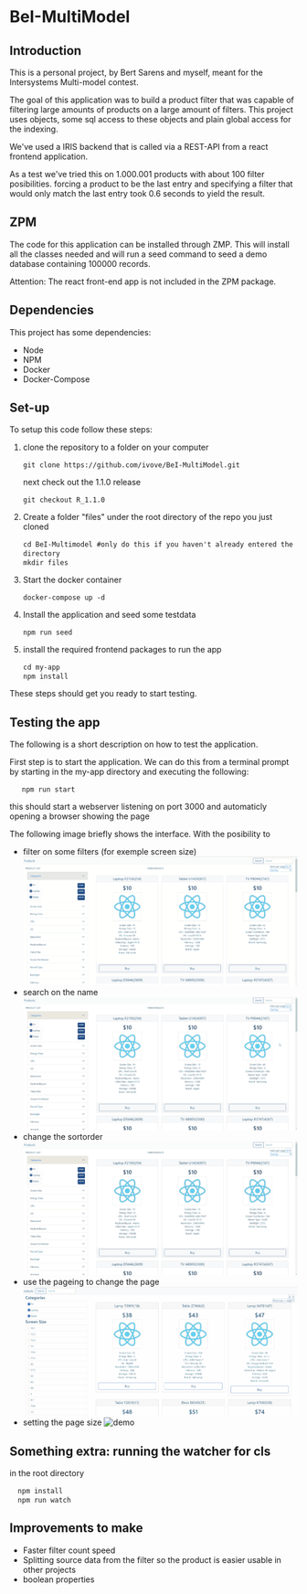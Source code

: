 # BeI-MultiModel
## Introduction
This is a personal project, by Bert Sarens and myself, meant for the Intersystems Multi-model contest.

The goal of this application was to build a product filter that was capable of filtering large amounts of products on a large amount of filters.
This project uses objects, some sql access to these objects and plain global access for the indexing.

We've used a IRIS backend that is called via a REST-API from a react frontend application.

As a test we've tried this on 1.000.001 products with about 100 filter posibilities.
forcing a product to be the last entry and specifying a filter that would only match the last entry took 0.6 seconds to yield the result.

## ZPM  
The code for this application can be installed through ZMP. This will install all the classes needed and will run a seed command to seed a demo database containing 100000 records.

Attention: The react front-end app is not included in the ZPM package.

## Dependencies
This project has some dependencies:
   * Node
   * NPM
   * Docker
   * Docker-Compose  

## Set-up
To setup this code follow these steps:
1. clone the repository to a folder on your computer
   ``` 
   git clone https://github.com/ivove/BeI-MultiModel.git
   ```
   next check out the 1.1.0 release
   ```
   git checkout R_1.1.0
   ```
2. Create a folder "files" under the root directory of the repo you just cloned 
   ``` 
   cd BeI-Multimodel #only do this if you haven't already entered the directory
   mkdir files
   ```
3. Start the docker container
   ``` 
   docker-compose up -d
   ```
4. Install the application and seed some testdata
   ``` 
   npm run seed
   ```
5. install the required frontend packages to run the app
   ```
   cd my-app
   npm install
   ```

These steps should get you ready to start testing.

## Testing the app
The following is a short description on how to test the application.

First step is to start the application. We can do this from a terminal prompt by starting in the my-app directory and executing the following:
```
   npm run start
```
this should start a webserver listening on port 3000 and automaticly opening a browser showing the page

The following image briefly shows the interface. With the posibility to 
* filter on some filters (for exemple screen size)
   ![demo-filter](https://raw.githubusercontent.com/ivove/BeI-MultiModel/R_1.1.0/images/demo-filter.gif)
* search on the name
   ![demo-search](https://raw.githubusercontent.com/ivove/BeI-MultiModel/R_1.1.0/images/demo-search.gif)   
* change the sortorder
   ![demo-sort](https://raw.githubusercontent.com/ivove/BeI-MultiModel/R_1.1.0/images/demo-sort.gif)
* use the pageing to change the page
   ![demo](https://raw.githubusercontent.com/ivove/BeI-MultiModel/R_1.1.0/images/demo-page.gif)
* setting the page size
   ![demo](https://raw.githubusercontent.com/ivove/BeI-MultiModel/R_1.1.0/images/demo-pagesize.gif)


## Something extra: running the watcher for cls

in the root directory

      npm install
      npm run watch


## Improvements to make

* Faster filter count speed
* Splitting source data from the filter so the product is easier usable in other projects
* boolean properties